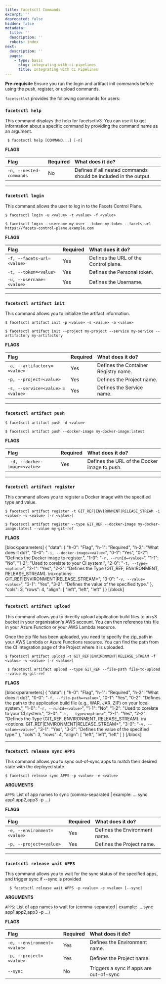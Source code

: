 ```yaml
---
title: facetsctl Commands
excerpt: ''
deprecated: false
hidden: false
metadata:
  title: ''
  description: ''
  robots: index
next:
  description: ''
  pages:
    - type: basic
      slug: integrating-with-ci-pipelines
      title: Integrating with CI Pipelines
---
```

**Pre-requisite** Ensure you run the login and artifact init commands before using the push, register, or upload commands.

`facetsctlv3` provides the following commands for users:

### `facetsctl help`

This command displays the help for facetsctlv3. You can use it to get information about a specific command by providing the command name as an argument.

```Text Shell
 $ facetsctl help [COMMAND...] [-n]
```

**FLAGS**

| Flag                    | Required | What does it do?                                                 |
| :---------------------- | :------- | :--------------------------------------------------------------- |
| `-n, --nested-commands` | No       | Defines if all nested commands should be included in the output. |

***

### `facetsctl login`

This command allows the user to log in to the Facets Control Plane.

```shell
$ facetsctl login -u <value> -t <value> -f <value>
```
```Text Example
$ facetsctl login --username my-user --token my-token --facets-url https://facets-control-plane.example.com
```

**FLAGS**

| Flag                       | Required | What does it do?                      |
| :------------------------- | :------- | :------------------------------------ |
| `-f, --facets-url=<value>` | Yes      | Defines the URL of the Control plane. |
| `-t, --token=<value>`      | Yes      | Defines the Personal token.           |
| `-u, --username=<value>`   | Yes      | Defines the Username.                 |

***

### `facetsctl artifact init`

This command allows you to initialize the artifact information.

```shell
$ facetsctl artifact init -p <value> -s <value> -a <value>
```
```Text Example
$ facetsctl artifact init --project my-project --service my-service --artifactory my-artifactory
```

**FLAGS**

| Flag                                | Required | What does it do?                     |
| :---------------------------------- | :------- | :----------------------------------- |
| `-a, --artifactory=<value>`         | Yes      | Defines the Container Registry name. |
| `-p, --project=<value>`             | Yes      | Defines the Project name.            |
| `-s, --service=<value>` = `<value>` | Yes      | Defines the Service name.            |

***

### `facetsctl artifact push`

```shell
$ facetsctl artifact push -d <value>
```
```Text Example
$ facetsctl artifact push --docker-image my-docker-image:latest
```

**FLAGS**

| Flag                          | Required | What does it do?                             |
| :---------------------------- | :------- | :------------------------------------------- |
| ` -d, --docker-image=<value>` | Yes      | Defines the URL of the Docker image to push. |

***

### `facetsctl artifact register`

This command allows you to register a Docker image with the specified type and value.

```shell
$ facetsctl artifact register -t GIT_REF|ENVIRONMENT|RELEASE_STREAM -i <value> -v <value> [-r <value>]
```
```Text Example
$ facetsctl artifact register --type GIT_REF --docker-image my-docker-image:latest --value my-git-ref
```

**FLAGS**

[block:parameters]
{
  "data": {
    "h-0": "Flag",
    "h-1": "Required",
    "h-2": "What does it do?",
    "0-0": "`-i, --docker-image=<value>`",
    "0-1": "Yes",
    "0-2": "Defines the Docker image to register.",
    "1-0": "`-r, --runId=<value>`",
    "1-1": "No",
    "1-2": "Used to corelate to your CI system.",
    "2-0": "`-t, --type=<option>`",
    "2-1": "Yes",
    "2-2": "Defines the Type (GIT_REF, ENVIRONMENT, RELEASE_STREAM).  \n\\<options: GIT_REF|ENVIRONMENT|RELEASE_STREAM>",
    "3-0": "`-v, --value=<value>`",
    "3-1": "Yes",
    "3-2": "Defines the value of the specified type."
  },
  "cols": 3,
  "rows": 4,
  "align": [
    "left",
    "left",
    "left"
  ]
}
[/block]


***

### `facetsctl artifact upload`

This command allows you to directly upload application build files to an s3 bucket in your organisation's AWS account. You can then reference this file in your Azure Function or your AWS Lambda resource.

Once the zip file has been uploaded, you need to specify the zip_path in your AWS Lambda or Azure Functions resource. You can find the path from the CI Integration page of the Project where it is uploaded.

```shell
$ facetsctl artifact upload -t GIT_REF|ENVIRONMENT|RELEASE_STREAM -f <value> -v <value> [-r <value>]
```
```Text Example
 $ facetsctl artifact upload --type GIT_REF --file-path file-to-upload --value my-git-ref
```

**FLAGS**

[block:parameters]
{
  "data": {
    "h-0": "Flag",
    "h-1": "Required",
    "h-2": "What does it do?",
    "0-0": "`-f, --file-path=<value>`",
    "0-1": "Yes",
    "0-2": "Defines the path to the application build file (e.g., WAR, JAR, ZIP) on your local system.",
    "1-0": "`-r, --runId=<value>`",
    "1-1": "No",
    "1-2": "Used to corelate to your CI system.",
    "2-0": "`-t, --type=<option>`",
    "2-1": "Yes",
    "2-2": "Defines the Type (GIT_REF, ENVIRONMENT, RELEASE_STREAM).  \n\\<options: GIT_REF|ENVIRONMENT|RELEASE_STREAM>",
    "3-0": "`-v, --value=<value>`",
    "3-1": "Yes",
    "3-2": "Defines the value of the specified type."
  },
  "cols": 3,
  "rows": 4,
  "align": [
    "left",
    "left",
    "left"
  ]
}
[/block]


***

### `facetsctl release sync APPS`

This command allows you to sync out-of-sync apps to match their desired state with the deployed state.

```Text Shell
$ facetsctl release sync APPS -p <value> -e <value>
```

**ARGUMENTS**

`APPS`:  List of app names to sync (comma-separated | example: ... sync app1,app2,app3 -p ...)

**FLAGS**

| Flag                        | Required | What does it do?              |
| :-------------------------- | :------- | :---------------------------- |
| `-e, --environment=<value>` | Yes      | Defines the Environment name. |
| `-p, --project=<value>`     | Yes      | Defines the Project name.     |

***

### `facetsctl release wait APPS`

This command allows you to wait for the sync status of the specified apps, and trigger sync if --sync is provided

```Text Shell
  $ facetsctl release wait APPS -p <value> -e <value> [--sync]
```

**ARGUMENTS**

`APPS`: List of app names to wait for (comma-separated | example: ... sync app1,app2,app3 -p ...)

**FLAGS**

| Flag                        | Required | What does it do?                        |
| :-------------------------- | :------- | :-------------------------------------- |
| `-e, --environment=<value>` | Yes      | Defines the Environment name.           |
| `-p, --project=<value>`     | Yes      | Defines the Project name.               |
| `--sync`                    | No       | Triggers a sync if apps are out-of-sync |